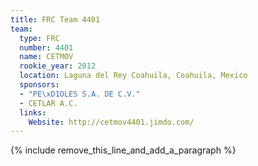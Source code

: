 ```yaml
---
title: FRC Team 4401
team:
  type: FRC
  number: 4401
  name: CETMOV
  rookie_year: 2012
  location: Laguna del Rey Coahuila, Coahuila, Mexico
  sponsors:
  - "PE\xD1OLES S.A. DE C.V."
  - CETLAR A.C.
  links:
    Website: http://cetmov4401.jimdo.com/
---
```


{% include remove_this_line_and_add_a_paragraph %}